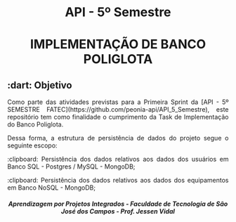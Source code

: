 <h1 align="center"> API - 5º Semestre</h1>

<h1 align="center"> IMPLEMENTAÇÃO DE BANCO POLIGLOTA</h1>

<h2> :dart: Objetivo</h2>

<p align="justify"> Como parte das atividades previstas para a Primeira Sprint da [API - 5º SEMESTRE FATEC](https://github.com/peonia-api/API_5_Semestre), este repositório tem como finalidade o cumprimento da Task de Implementação do Banco Poliglota.</p>



<p align="justify"> Dessa forma, a estrutura de persistência de dados do projeto segue o seguinte escopo:</p>



<p align="justify"> :clipboard: Persistência dos dados relativos aos dados dos usuários em Banco SQL - Postgres / MySQL - MongoDB;</p>

<p align="justify"> :clipboard: Persistência dos dados relativos aos dados dos equipamentos em Banco NoSQL - MongoDB;</p>



<h5 align="center"> Aprendizagem por Projetos Integrados - Faculdade de Tecnologia de São José dos Campos - Prof. Jessen Vidal </h5>
